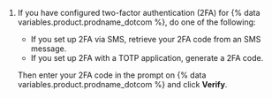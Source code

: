 1. If you have configured two-factor authentication (2FA) for {% data variables.product.prodname_dotcom %}, do one of the following:
   - If you set up 2FA via SMS, retrieve your 2FA code from an SMS message.
   - If you set up 2FA with a TOTP application, generate a 2FA code.

   Then enter your 2FA code in the prompt on {% data variables.product.prodname_dotcom %} and click **Verify**.
